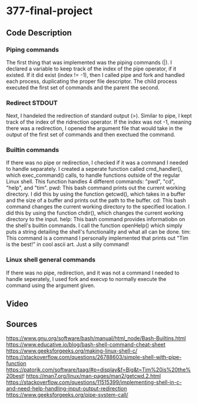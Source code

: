 # 377-final-project

## Code Description
### Piping commands
The first thing that was implemented was the piping commands (|). I declared a variable to keep track of the index of the pipe operator, if it existed. If it did exist (index != -1), then I called pipe and fork and handled each process, duplicating the proper file descriptor. The child process executed the first set of commands and the parent the second. 

### Redirect STDOUT
Next, I handeled the redirection of standard output (>). Similar to pipe, I kept track of the index of the ridrection operator. If the index was not -1, meaning there was a redirection, I opened the argument file that would take in the output of the first set of commands and then exectued the command.

### Builtin commands
If there was no pipe or redirection, I checked if it was a command I needed to handle separately. I created a seperate function called cmd_handler(), which exec_command() calls, to handle functions outside of the regular Linux shell. This function handles 4 different commands: "pwd", "cd", "help", and "tim".
pwd: This bash command prints out the current working directory. I did this by using the function getcwd(), which takes in a buffer and the size of a buffer and prints out the path to the buffer. 
cd: This bash command changes the current working directory to the specified location. I did this by using the function chdir(), which changes the current working directory to the input. 
help: This bash command provides informatiobn on the shell's builtin commands. I call the function openHelp() which simply puts a string detailing the shell's functionality and what all can be done. 
tim: This command is a command I personally implemented that prints out "Tim is the best!" in cool ascii art. Just a silly command!

### Linux shell general commands
If there was no pipe, redirection, and it was not a command I needed to handle seperately, I used fork and execvp to normally execute the command using the argument given. 

## Video

## Sources
https://www.gnu.org/software/bash/manual/html_node/Bash-Builtins.html
https://www.educative.io/blog/bash-shell-command-cheat-sheet
https://www.geeksforgeeks.org/making-linux-shell-c/
https://stackoverflow.com/questions/26788603/simple-shell-with-pipe-function
https://patorjk.com/software/taag/#p=display&f=Big&t=Tim%20is%20the%20best!
https://man7.org/linux/man-pages/man2/getcwd.2.html
https://stackoverflow.com/questions/11515399/implementing-shell-in-c-and-need-help-handling-input-output-redirection
https://www.geeksforgeeks.org/pipe-system-call/
